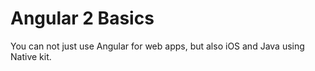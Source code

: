 # Angular 2 Basics

You can not just use Angular for web apps, but also iOS and Java using Native kit.